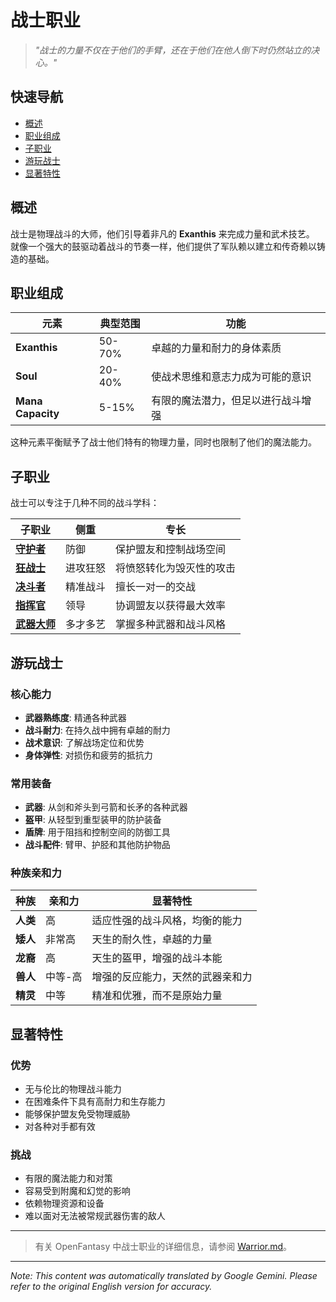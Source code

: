 # 战士职业

> *"战士的力量不仅在于他们的手臂，还在于他们在他人倒下时仍然站立的决心。"*

## 快速导航

- [概述](#overview)
- [职业组成](#class-composition)
- [子职业](#subclasses)
- [游玩战士](#playing-a-warrior)
- [显著特性](#notable-traits)

## 概述

战士是物理战斗的大师，他们引导着非凡的 **Exanthis** 来完成力量和武术技艺。 就像一个强大的鼓驱动着战斗的节奏一样，他们提供了军队赖以建立和传奇赖以铸造的基础。

## 职业组成

| 元素 | 典型范围 | 功能 |
|---------|---------------|----------|
| **Exanthis** | 50-70% | 卓越的力量和耐力的身体素质 |
| **Soul** | 20-40% | 使战术思维和意志力成为可能的意识 |
| **Mana Capacity** | 5-15% | 有限的魔法潜力，但足以进行战斗增强 |

这种元素平衡赋予了战士他们特有的物理力量，同时也限制了他们的魔法能力。

## 子职业

战士可以专注于几种不同的战斗学科：

| 子职业 | 侧重 | 专长 |
|----------|-------|-----------|
| [**守护者**](Guardian.md) | 防御 | 保护盟友和控制战场空间 |
| [**狂战士**](Berserker.md) | 进攻狂怒 | 将愤怒转化为毁灭性的攻击 |
| [**决斗者**](Duelist.md) | 精准战斗 | 擅长一对一的交战 |
| [**指挥官**](Commander.md) | 领导 | 协调盟友以获得最大效率 |
| [**武器大师**](Weaponmaster.md) | 多才多艺 | 掌握多种武器和战斗风格 |

## 游玩战士

### 核心能力

- **武器熟练度**: 精通各种武器
- **战斗耐力**: 在持久战中拥有卓越的耐力
- **战术意识**: 了解战场定位和优势
- **身体弹性**: 对损伤和疲劳的抵抗力

### 常用装备

- **武器**: 从剑和斧头到弓箭和长矛的各种武器
- **盔甲**: 从轻型到重型装甲的防护装备
- **盾牌**: 用于阻挡和控制空间的防御工具
- **战斗配件**: 臂甲、护胫和其他防护物品

### 种族亲和力

| 种族 | 亲和力 | 显著特性 |
|---------|----------|----------------|
| **人类** | 高 | 适应性强的战斗风格，均衡的能力 |
| **矮人** | 非常高 | 天生的耐久性，卓越的力量 |
| **龙裔** | 高 | 天生的盔甲，增强的战斗本能 |
| **兽人** | 中等-高 | 增强的反应能力，天然的武器亲和力 |
| **精灵** | 中等 | 精准和优雅，而不是原始力量 |

## 显著特性

### 优势

- 无与伦比的物理战斗能力
- 在困难条件下具有高耐力和生存能力
- 能够保护盟友免受物理威胁
- 对各种对手都有效

### 挑战

- 有限的魔法能力和对策
- 容易受到附魔和幻觉的影响
- 依赖物理资源和设备
- 难以面对无法被常规武器伤害的敌人

---

> 有关 OpenFantasy 中战士职业的详细信息，请参阅 [Warrior.md](Warrior.md)。


---
_Note: This content was automatically translated by Google Gemini. Please refer to the original English version for accuracy._